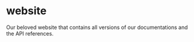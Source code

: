 # website
Our beloved website that contains all versions of our documentations and the API references.
